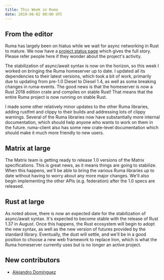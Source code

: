 ```yaml
---
title: This Week in Ruma
date: 2019-06-02 00:00 UTC
---
```


## From the editor

Ruma has largely been on hiatus while we wait for async networking in Rust to mature.
We now have a [project status page](https://www.ruma.io/status/) which gives the full story.
Please refer people here if they wonder about the project's activity.

The stabilization of async/await syntax is now on the horizon, so this week I worked on bringing the Ruma homeserver up to date.
I updated all its dependencies to their latest versions, which took a bit of work, primarily due to updating from pre-1.0 Diesel to Diesel 1.4, as well as some breaking changes in ruma-events.
The good news is that the homeserver is now a Rust 2018 edition crate and compiles on stable Rust!
That means that the entire Ruma project is now running on stable Rust.

I made some other relatively minor updates to the other Ruma libraries, adding rustfmt and clippy to their builds and addressing lots of clippy warnings.
Several of the Ruma libraries now have substantially more internal documentation, which should help anyone who wants to work on them in the future.
ruma-client also has some new crate-level documentation which should make it much more friendly to new users.

## Matrix at large

The Matrix team is getting ready to release 1.0 versions of the Matrix specifications.
This is great news, as it means things are going to stabilize.
When this happens, we'll be able to bring the various Ruma libraries up to date without having to worry about any more major changes.
We'll also begin implementing the other APIs (e.g. federation) after the 1.0 specs are released.

## Rust at large

As noted above, there is now an expected date for the stabilization of async/await syntax.
It's expected to become stable with the release of Rust 1.37 in August.
Once this happens, the Rust ecosystem will begin to adopt the new syntax, as well as the new version of futures provided by the standard library.
Eventually, the dust will settle, and we'll be in a good position to choose a new web framework to replace Iron, which is what the Ruma homeserver currently uses but is no longer an active project.

## New contributors

* [Alejandro Domínguez](https://github.com/aledomu)

